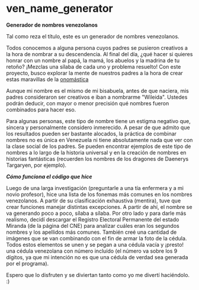 # ven_name_generator
**Generador de nombres venezolanos**

Tal como reza el título, este es un generador de nombres venezolanos. 

Todos conocemos a alguna persona cuyos padres se pusieron creativos a la hora de nombrar a su descendencia. Al final del día, ¿qué hacer si quieres honrar con un nombre al papá, la mamá, los abuelos y la madrina de tu retoño? ¡Mezclas una sílaba de cada uno y problema resuelto! 
Con este proyecto, busco explorar la mente de nuestros padres a la hora de crear estas maravillas de la [onomástica](https://es.wikipedia.org/wiki/Onom%C3%A1stica)

Aunque mi nombre es el mismo de mi bisabuela, antes de que naciera, mis padres consideraron ser creativos e iban a nombrarme "Wileida". Ustedes podrán deducir, con mayor o menor precisión qué nombres fueron combinados para hacer eso.

Para algunas personas, este tipo de nombre tiene un estigma negativo que, sincera y personalmente considero inmerecido. A pesar de que admito que los resultados pueden ser bastante alocados, la práctica de combinar nombres no es única en Venezuela ni tiene absolutamente nada que ver con la clase social de los padres. Se pueden encontrar ejemplos de este tipo de nombres a lo largo de la historia universal y en la creación de nombres en historias fantásticas (recuerden los nombres de los dragones de Daenerys Targaryen, por ejemplo).

***Cómo funciona el código que hice***

Luego de una larga investigación (preguntarle a una tía enfermera y a mi novio profesor), hice una lista de los fonemas más comunes en los nombres venezolanos. A partir de su clasificación exhaustiva (mentira), tuve que crear funciones manejar distintas excepciones. A partir de ahí, el nombre se va generando poco a poco, sílaba a sílaba. 
Por otro lado y para darle más realismo, decidí descargar el Registro Electoral Permanente del estado Miranda (de la página del CNE) para analizar cuáles eran los segundos nombres y los apellidos más comunes. 
También creé una cantidad de imágenes que se van combinando con el fin de armar la foto de la cédula.
Todos estos elementos se unen y se pegan a una cédula vacía y ¡presto! una cédula venezolana con número incluído (el número va sobre los 9 dígitos, ya que mi intención no es que una cédula de verdad sea generada por el programa).


Espero que lo disfruten y se diviertan tanto como yo me divertí haciéndolo.
:)
